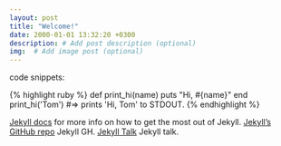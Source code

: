 ```yaml
---
layout: post
title: "Welcome!"
date: 2000-01-01 13:32:20 +0300
description: # Add post description (optional)
img:  # Add image post (optional)
---
```

code snippets:

{% highlight ruby %}
def print_hi(name)
  puts "Hi, #{name}"
end
print_hi('Tom')
#=> prints 'Hi, Tom' to STDOUT.
{% endhighlight %}

[Jekyll docs][jekyll-docs] for more info on how to get the most out of Jekyll.
[Jekyll’s GitHub repo][jekyll-gh] Jekyll GH.
[Jekyll Talk][jekyll-talk] Jekyll talk.

[jekyll-docs]: https://jekyllrb.com/docs/home
[jekyll-gh]:   https://github.com/jekyll/jekyll
[jekyll-talk]: https://talk.jekyllrb.com/
